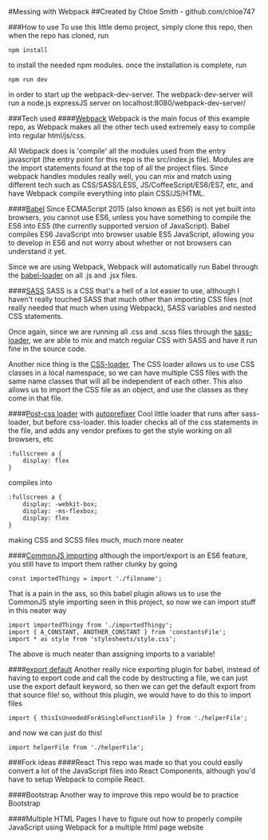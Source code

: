 #Messing with Webpack
##Created by Chloe Smith - github.com/chloe747

###How to use
To use this little demo project, simply clone this repo, then when the repo has
cloned, run

```
npm install
```

to install the needed npm modules. once the installation is complete, run

```
npm run dev
```

in order to start up the webpack-dev-server. The webpack-dev-server will run a
node.js expressJS server on localhost:8080/webpack-dev-server/

###Tech used
####[Webpack](https://webpack.github.io/)
Webpack is the main focus of this example repo, as Webpack makes all the other
tech used extremely easy to compile into regular html/js/css.

All Webpack does is 'compile' all the modules used from the entry javascript
(the entry point for this repo is the src/index.js file). Modules are the
import statements found at the top of all the project files. Since webpack
handles modules really well, you can mix and match using different tech such as
CSS/SASS/LESS, JS/CoffeeScript/ES6/ES7, etc, and have Webpack compile everything into
plain CSS/JS/HTML.

####[Babel](https://babeljs.io/)
Since ECMAScript 2015 (also known as ES6) is not yet built into browsers, you
cannot use ES6, unless you have something to compile the ES6 into ES5 (the
currently supported version of JavaScript). Babel compiles ES6 JavaScript into
browser usable ES5 JavaScript, allowing you to develop in ES6 and not worry
about whether or not browsers can understand it yet.

Since we are using Webpack, Webpack will automatically run Babel through the
[babel-loader](https://github.com/babel/babel-loader) on all .js and .jsx files.

####[SASS](http://sass-lang.com/)
SASS is a CSS that's a hell of a lot easier to use, although I haven't really
touched SASS that much other than importing CSS files (not really needed that
much when using Webpack), SASS variables and nested CSS statements.

Once again, since we are running all .css and .scss files through the
[sass-loader](https://github.com/jtangelder/sass-loader),
we are able to mix and match regular CSS with SASS and have it run fine in the
source code.

Another nice thing is the [CSS-loader](https://github.com/webpack/css-loader),
The CSS loader allows us to use CSS classes in a local namespace, so we can
have multiple CSS files with the same name classes that will all be
independent of each other. This also allows us to import the CSS file as an
object, and use the classes as they come in that file.

####[Post-css loader](https://github.com/postcss/postcss-loader) with [autoprefixer](https://github.com/postcss/autoprefixer)
Cool little loader that runs after sass-loader, but before css-loader.
this loader checks all of the css statements in the file, and adds any vendor
prefixes to get the style working on all browsers, etc

```
:fullscreen a {
    display: flex
}
```
compiles into
```
:fullscreen a {
    display: -webkit-box;
    display: -ms-flexbox;
    display: flex
}
```
making CSS and SCSS files much, much more neater

####[CommonJS importing](https://www.npmjs.com/package/babel-plugin-transform-es2015-modules-commonjs)
although the import/export is an ES6 feature, you still have to import them
rather clunky by going

```
const importedThingy = import './filename';
```
That is a pain in the ass, so this babel plugin allows us to use the CommonJS
style importing seen in this project, so now we can import stuff in this neater
way
```
import importedThingy from './importedThingy';
import { A_CONSTANT, ANOTHER_CONSTANT } from 'constantsFile';
import * as style from 'stylesheets/style.css';
```
The above is much neater than assigning imports to a variable!

####[export default](https://github.com/59naga/babel-plugin-add-module-exports)
Another really nice exporting plugin for babel, instead of having to export
code and call the code by destructing a file, we can just use the export default
keyword, so then we can get the default export from that source file!
so, without this plugin, we would have to do this to import files
```
import { thisIsUneededForASingleFunctionFile } from './helperFile';
```

and now we can just do this!

```
import helperFile from './helperFile';
```

###Fork ideas
####React
This repo was made so that you could easily convert a lot of the JavaScript
files into React Components, although you'd have to setup Webpack to compile
React.

####Bootstrap
Another way to improve this repo would be to practice Bootstrap

####Multiple HTML Pages
I have to figure out how to properly compile JavaScript using Webpack for a
multiple html page website
